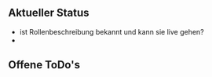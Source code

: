 ## Aktueller Status
- ist Rollenbeschreibung bekannt und kann sie live gehen? 
- 


## Offene ToDo's